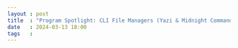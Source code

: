 ```yaml
---
layout : post
title  : "Program Spotlight: CLI File Managers (Yazi & Midnight Commander)"
date   : 2024-03-13 18:00
tags   :
---
```

